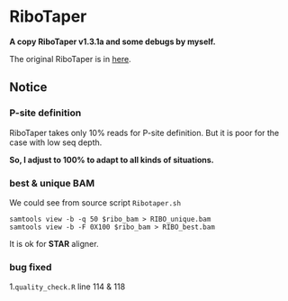 # RiboTaper
**A copy RiboTaper v1.3.1a and some debugs by myself.**

The original RiboTaper is in [here](https://ohlerlab.mdc-berlin.de/software/RiboTaper_126/).


## Notice

### P-site definition

RiboTaper takes only 10% reads for P-site definition. But it is poor for the case with low seq depth.

**So, I adjust to 100% to adapt to all kinds of situations.**

### best & unique BAM

We could see from source script `Ribotaper.sh`

```
samtools view -b -q 50 $ribo_bam > RIBO_unique.bam 
samtools view -b -F 0X100 $ribo_bam > RIBO_best.bam 
```

It is ok for **STAR** aligner.

### bug fixed

1.`quality_check.R` line 114 & 118
